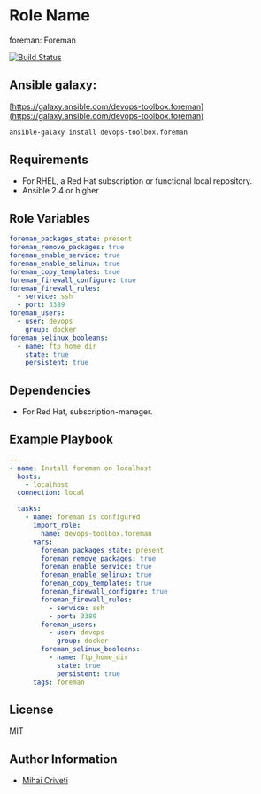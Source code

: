 Role Name
=========

foreman: Foreman

[![Build Status](https://travis-ci.org/cmihai-ansible/foreman.svg?branch=master)](https://travis-ci.org/cmihai-ansible/foreman)

Ansible galaxy:
---------------

[https://galaxy.ansible.com/devops-toolbox.foreman](https://galaxy.ansible.com/devops-toolbox.foreman)

```bash
ansible-galaxy install devops-toolbox.foreman
```

Requirements
------------

- For RHEL, a Red Hat subscription or functional local repository.
- Ansible 2.4 or higher

Role Variables
--------------

```yaml
foreman_packages_state: present
foreman_remove_packages: true
foreman_enable_service: true
foreman_enable_selinux: true
foreman_copy_templates: true
foreman_firewall_configure: true
foreman_firewall_rules:
  - service: ssh
  - port: 3389
foreman_users:
  - user: devops
    group: docker
foreman_selinux_booleans:
  - name: ftp_home_dir
    state: true
    persistent: true
```

Dependencies
------------

- For Red Hat, subscription-manager.

Example Playbook
----------------

```yaml
---
- name: Install foreman on localhost
  hosts:
    - localhost
  connection: local

  tasks:
    - name: foreman is configured
      import_role:
        name: devops-toolbox.foreman
      vars:
        foreman_packages_state: present
        foreman_remove_packages: true
        foreman_enable_service: true
        foreman_enable_selinux: true
        foreman_copy_templates: true
        foreman_firewall_configure: true
        foreman_firewall_rules:
          - service: ssh
          - port: 3389
        foreman_users:
          - user: devops
            group: docker
        foreman_selinux_booleans:
          - name: ftp_home_dir
            state: true
            persistent: true
      tags: foreman
```

License
-------

MIT

Author Information
------------------

- [Mihai Criveti](https://www.linkedin.com/in/devops-toolbox.)
